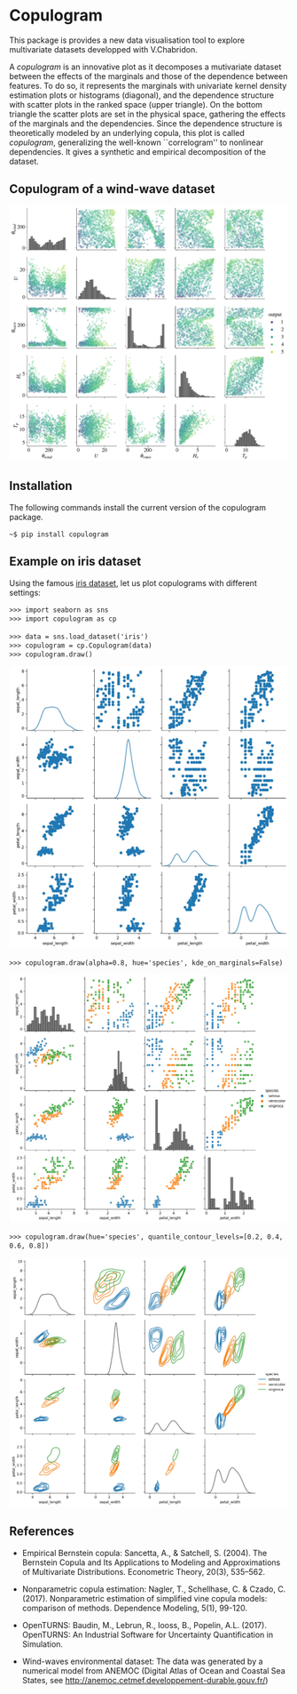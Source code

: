 # Copulogram

This package is provides a new data visualisation tool to explore multivariate datasets developped with V.Chabridon. 

A *copulogram* is an innovative plot as it decomposes a mutivariate dataset between the effects of the marginals and those of the dependence between features. To do so, it represents the marginals with univariate kernel density estimation plots or histograms (diagonal), and the dependence structure with scatter plots in the ranked space (upper triangle). On the bottom triangle the scatter plots are set in the physical space, gathering the effects of the marginals and the dependencies. Since the dependence structure is theoretically modeled by an underlying copula, this plot is called *copulogram*, generalizing the well-known ``correlogram'' to nonlinear dependencies. It gives a synthetic and empirical decomposition of the dataset.



## Copulogram of a wind-wave dataset

<img src="examples/figures/wind_waves_woutput.jpg" alt="Copulogram of wind-waves dataset" width="600"/>


## Installation 

The following commands install the current version of the copulogram package.
```
~$ pip install copulogram
```

## Example on iris dataset

Using the famous [iris dataset](https://en.wikipedia.org/wiki/Iris_flower_data_set), let us plot copulograms with different settings: 


```
>>> import seaborn as sns
>>> import copulogram as cp

>>> data = sns.load_dataset('iris')
>>> copulogram = cp.Copulogram(data)
>>> copulogram.draw()
```

<img src="examples/figures/iris1.jpg" alt="Copulogram of iris dataset" width="600"/>

```
>>> copulogram.draw(alpha=0.8, hue='species', kde_on_marginals=False)
```

<img src="examples/figures/iris2.jpg" alt="Copulogram of iris dataset" width="600"/>

```
>>> copulogram.draw(hue='species', quantile_contour_levels=[0.2, 0.4, 0.6, 0.8])
```

<img src="examples/figures/iris_contours.jpg" alt="Copulogram of iris dataset" width="600"/>

## References 

- Empirical Bernstein copula: Sancetta, A., & Satchell, S. (2004). The Bernstein Copula and Its Applications to Modeling and Approximations of Multivariate Distributions. Econometric Theory, 20(3), 535–562. 

- Nonparametric copula estimation: Nagler, T., Schellhase, C. & Czado, C. (2017). Nonparametric estimation of simplified vine copula models: comparison of methods. Dependence Modeling, 5(1), 99-120.

- OpenTURNS: Baudin, M.,  Lebrun, R., Iooss, B., Popelin, A.L. (2017). OpenTURNS: An Industrial Software for Uncertainty Quantification in Simulation.

- Wind-waves environmental dataset: The data was generated by a 
numerical model from ANEMOC (Digital Atlas of Ocean
and Coastal Sea States, see http://anemoc.cetmef.developpement-durable.gouv.fr/)